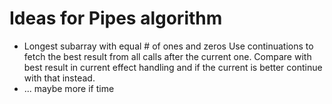 # Ideas for Pipes algorithm

* Longest subarray with equal # of ones and zeros
  Use continuations to fetch the best result from all calls after the current one. Compare with best result in current effect handling and if the current is better continue with that instead.
* ... maybe more if time
